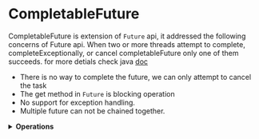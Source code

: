 # CompletableFuture

<p>
  
 CompletableFuture is extension of ```Future``` api, it addressed the following concerns of Future api. When two or more threads attempt to complete, completeExceptionally, or cancel completableFuture only one of them succeeds.
 for more detials check java [doc](https://docs.oracle.com/javase/8/docs/api/java/util/concurrent/CompletableFuture.html) 

</p>

- There is no way to complete the future, we can only attempt to cancel the task
- The get method in ```Future``` is blocking operation
- No support for exception handling.
- Multiple future can not be chained together.

<details><summary><b>Operations</b></summary>
  
<p>
  
- **complete() :-** Lets you manually complete the future with the given value.
  - ```boolean results = comFuture.complete("hello world");```
  - ```CompletableFutureExample1.java```
  
- <b>thenApply() :-</b> Takes ```Function``` as argument and  Returns a new CompletionStage that, when this stage completes normally, is executed with this stage's result as the argument to the supplied function. 
    - ```CompletableFutureExample2```  
- <b>accept() :- </b> Takes Consumer as argument and return void CompletionStage ```CompletionState<void>```
   - ```CompletableFutureExample3```
  
</p>
</details>
